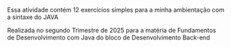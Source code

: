 Essa atividade contém 12 exercícios simples para a minha ambientação com a sintaxe do JAVA

Realizada no segundo Trimestre de 2025 para a matéria de Fundamentos de Desenvolvimento com Java do bloco de Desenvolvimento Back-end

